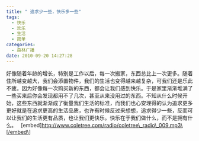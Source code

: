 ```yaml
---
title: " 追求少一些，快乐多一些"
tags:
  - 快乐
  - 欢乐
  - 生活
  - 简单
categories:
  - 森林广播
date: 2010-09-20 14:27:28
---
```


好像随着年龄的增长，特别是工作以后，每一次搬家，东西总比上一次更多。随着住所越变越大，我们会添置物件，我们的生活也变得越来越复杂，可我们还是乐此不疲。因为好像每一次购买新的东西，都会让我们感到快乐。于是家里渐渐堆满了一些买来后你会发现都用不了几次，甚至从来没用过的东西。不知从什么时候开始，这些东西就渐渐成了衡量我们生活的标准，而我们也心安理得的认为追求更多更好就是在追求更高的生活品质，也许有时候反过来想想，追求得少一些，反而可以让我们的生活更有品质，也让我们更快乐。快乐在于我们做什么，而不是拥有什么。   \[embed\]http://www.coletree.com/radio/coletree\_radio\_009.mp3\[/embed\]